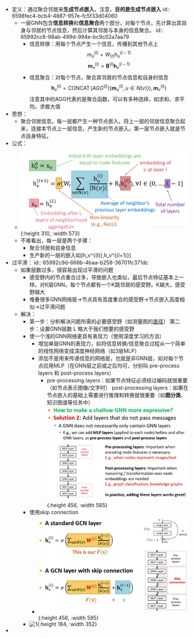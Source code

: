- 定义：通过聚合邻居来**生成节点嵌入**，注意，**目的是生成节点嵌入**
  id:: 6598fec4-bcb4-4887-957e-fc5f33d04060
	- 一层GNN包含**信息转换**和**信息聚合**两个部分，对每个节点，先计算出其自身与邻居的节点信息，然后计算其邻居与本身的信息聚合。
	  id:: 65992cc8-98ab-499d-994e-bc9c02a7aa79
		- 信息转换：用每个节点产生一个信息，传播到其他节点上
		  $$m_u^{(l)}​=W_{(l)}h_u^{(l−1)}​$$
		  $$\mathbf{m}_v^{(l)} = \mathbf{B}^{(l)} \mathbf{h}_v^{(l-1)}$$
		- 信息聚合：对每个节点，聚合其邻居的节点信息和自身的信息
		  $$\mathbf{h}_v^{(l)} = \operatorname{CONCAT}(AGG^{(l)}(\{\mathbf{m}_u^{(l)}, u \in N(v)\}), \mathbf{m}_v^{(l)})$$注意其中的AGG代表的是聚合函数，可以有多种选择，如求和、求平均，求极大值
- 思想：
	- 聚合邻居信息。每一层都产生一种节点嵌入。将上一层的邻居信息聚合起来，连接本节点上一层信息，产生新的节点嵌入。第一层节点嵌入就是节点自身特征。
- 公式：
	- ![image.png](../assets/image_1704525729093_0.png){:height 310, :width 573}
	- 不难看出，每一层是两个步骤：
		- 聚合邻居和自身信息
		- 生产新的一层的嵌入如\[h_v^{(l)},h_v^{(l+1)}\]
- 过平滑：
  id:: 65992c9d-668b-4baa-b258-36701fc371dc
	- 如果层数过多，很容易出现过平滑的问题
		- 感受野内的节点重合过多，导致嵌入也类似，最后节点特征基本上一样。对K层GNN，每个节点都有一个K跳邻居的感受野。K越大，感受野越大
		- 堆叠很多GNN网络层→节点具有高度重合的感受野→节点嵌入高度相似→过平滑问题
	- 解决：
		- 第一步：分析解决问题所需的必要感受野（如测量图的[直径](https://blog.csdn.net/PolarisRisingWar/article/details/117989170#fn7)）
		  第二步：设置GNN层数 L 略大于我们想要的感受野
		- 使一个浅的GNN网络更具有表现力（使用深度学习的方法）
			- 增加单层GNN的表现力，如将信息转换/信息聚合过程从一个简单的线性网络变成深度神经网络（如3层MLP）
			- 添加不是用来传递信息的网络层，也就是非GNN层，如对每个节点应用MLP（在GNN层之前或之后均可，分别叫 pre-process layers 和 post-process layers）
				- pre-processing layers：如果节点特征必须经过编码就很重要（如节点表示图像/文字时）
				  post-processing layers：如果在节点嵌入的基础上需要进行推理和转换就很重要（如**图分类**、知识图谱等任务中）
				  ![image.png](../assets/image_1704541310068_0.png){:height 456, :width 585}
		- 使用skip connection
			- ![image.png](../assets/image_1704541354525_0.png){:height 456, :width 585}
		- ![1](https://cdn.sspai.com/2021/11/17/d603dfc12369401e5d24eeff2c2ddb85.jpg){:height 184, :width 352}
-